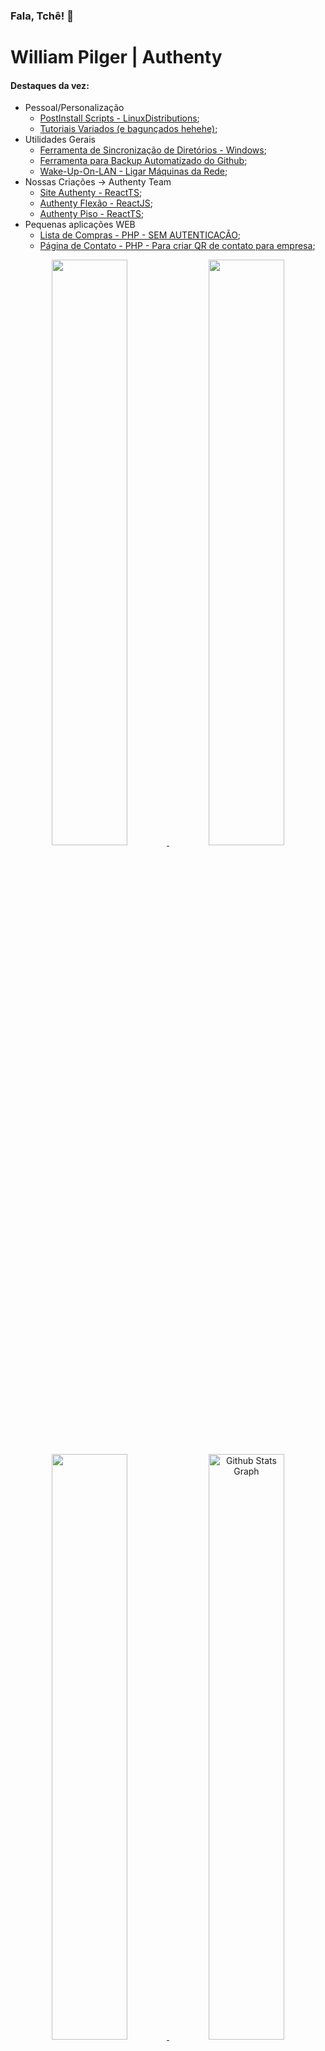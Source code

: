 


### Fala, Tchê! 👋

# William Pilger | Authenty

<!--![My GitHub stats](https://github-readme-stats.vercel.app/api?username=williampilger&show_icons=true&theme=radical)-->
<!--![Top Langs](https://github-readme-stats.vercel.app/api/top-langs/?username=williampilger&show_icons=true&theme=radical&layout=compact)-->


#### Destaques da vez:
- Pessoal/Personalização
   - [PostInstall Scripts - LinuxDistributions](InstallScripts_LinuxShell);
   - [Tutoriais Variados (e bagunçados hehehe)](https://github.com/williampilger/tutoriais);
- Utilidades Gerais
   - [Ferramenta de Sincronização de Diretórios - Windows](https://github.com/williampilger/DirSyncTool);
   - [Ferramenta para Backup Automatizado do Github](https://github.com/williampilger/AutoGitCloneTool);
   - [Wake-Up-On-LAN - Ligar Máquinas da Rede](https://github.com/williampilger/WOL.py);
- Nossas Criações -> Authenty Team
   - [Site Authenty - ReactTS](https://www.authenty.com.br/home);
   - [Authenty Flexão - ReactJS](https://app.authenty.com.br/FlexaoSimples);
   - [Authenty Piso - ReactTS](https://app.authenty.com.br/PisoDeConcreto);
- Pequenas aplicações WEB
   - [Lista de Compras - PHP - SEM AUTENTICAÇÃO](https://github.com/williampilger/utilidades_gerais/tree/master/ListaDeCompras_PHP);
   - [Página de Contato - PHP - Para criar QR de contato para empresa](https://github.com/williampilger/utilidades_gerais/tree/master/pagina_contato_php);



<p align="center">
    <a href="https://github.com/williampilger" align="center" vertical-align="center">
        <img width="49%" src="https://github-readme-streak-stats.herokuapp.com?user=williampilger&theme=github-dark-blue&hide_border=true&date_format=M%20j%5B%2C%20Y%5D&background=00000000&stroke=055edb&border=055edb&fire=055edb&ring=055edb&sideLabels=39686F&currStreakLabel=39686F&currStreakNum=39686F"/>
        <img width="49%" src="https://github-readme-stats.vercel.app/api?username=williampilger&show_icons=true&theme=transparent&include_all_commits=true&count_private=true&hide_border=true"/>
        <img width="49%" src="https://github-readme-stats.vercel.app/api/top-langs/?username=williampilger&layout=compact&langs_count=7&theme=transparent&hide_border=true"/>
        <img width="49%" src="https://github-profile-summary-cards.vercel.app/api/cards/profile-details?username=williampilger&theme=github_dark&hide_border=true" alt="Github Stats Graph"/>
    </a>
</p>
